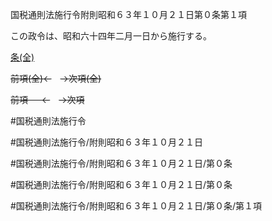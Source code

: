 国税通則法施行令附則昭和６３年１０月２１日第０条第１項

この政令は、昭和六十四年二月一日から施行する。

[条(全)](国税通則法施行＿令附則昭和６３年１０月２１日第０条_.md)

~~前項(全)←~~　~~→次項(全)~~

~~前項 　 ←~~　~~→次項~~



#国税通則法施行令

#国税通則法施行令/附則昭和６３年１０月２１日

#国税通則法施行令/附則昭和６３年１０月２１日/第０条

#国税通則法施行令/附則昭和６３年１０月２１日/第０条

#国税通則法施行令/附則昭和６３年１０月２１日/第０条/第１項

